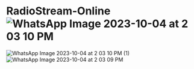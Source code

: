 # RadioStream-Online![WhatsApp Image 2023-10-04 at 2 03 10 PM](https://github.com/jigardave8/RadioStream-Online/assets/13096575/17c112b8-e013-4db0-9628-90981dec7c44)
![WhatsApp Image 2023-10-04 at 2 03 10 PM (1)](https://github.com/jigardave8/RadioStream-Online/assets/13096575/6f789eff-d80f-4a64-b340-e033863f60ad)
![WhatsApp Image 2023-10-04 at 2 03 09 PM](https://github.com/jigardave8/RadioStream-Online/assets/13096575/4309477a-d579-4f5c-a291-a97839eb9269)
